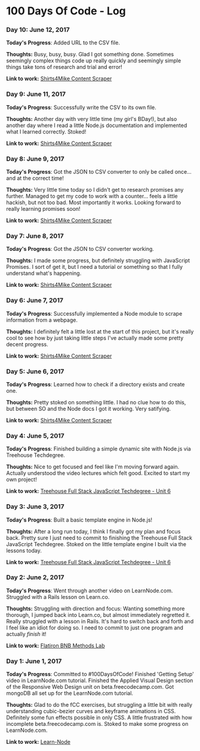 # 100 Days Of Code - Log

### Day 10: June 12, 2017

**Today's Progress**: Added URL to the CSV file.

**Thoughts:** Busy, busy, busy. Glad I got something done. Sometimes seemingly complex things code up really quickly and seemingly simple things take tons of research and trial and error!

**Link to work:** [Shirts4Mike Content Scraper](https://github.com/jhnnyk/shirts4mike-content-scraper)

### Day 9: June 11, 2017

**Today's Progress**: Successfully write the CSV to its own file.

**Thoughts:** Another day with very little time (my girl's BDay!), but also another day where I read a little Node.js documentation and implemented what I learned correctly. Stoked!

**Link to work:** [Shirts4Mike Content Scraper](https://github.com/jhnnyk/shirts4mike-content-scraper)

### Day 8: June 9, 2017

**Today's Progress**: Got the JSON to CSV converter to only be called once... and at the correct time!

**Thoughts:** Very little time today so I didn't get to research promises any further. Managed to get my code to work with a counter... feels a little hackish, but not too bad. Most importantly it works. Looking forward to really learning promises soon!

**Link to work:** [Shirts4Mike Content Scraper](https://github.com/jhnnyk/shirts4mike-content-scraper)

### Day 7: June 8, 2017

**Today's Progress**: Got the JSON to CSV converter working.

**Thoughts:** I made some progress, but definitely struggling with JavaScript Promises. I sort of get it, but I need a tutorial or something so that I fully understand what's happening.

**Link to work:** [Shirts4Mike Content Scraper](https://github.com/jhnnyk/shirts4mike-content-scraper)

### Day 6: June 7, 2017

**Today's Progress**: Successfully implemented a Node module to scrape information from a webpage.

**Thoughts:** I definitely felt a little lost at the start of this project, but it's really cool to see how by just taking little steps I've actually made some pretty decent progress.

**Link to work:** [Shirts4Mike Content Scraper](https://github.com/jhnnyk/shirts4mike-content-scraper)

### Day 5: June 6, 2017

**Today's Progress**: Learned how to check if a directory exists and create one.

**Thoughts:** Pretty stoked on something little. I had no clue how to do this, but between SO and the Node docs I got it working. Very satifying.

**Link to work:** [Shirts4Mike Content Scraper](https://github.com/jhnnyk/shirts4mike-content-scraper)

### Day 4: June 5, 2017

**Today's Progress**: Finished building a simple dynamic site with Node.js via Treehouse Techdegree.

**Thoughts:** Nice to get focused and feel like I'm moving forward again. Actually understood the video lectures which felt good. Excited to start my own project!

**Link to work:** [Treehouse Full Stack JavaScript Techdegree - Unit 6](https://github.com/jhnnyk/TH-FSJS-Unit6)

### Day 3: June 3, 2017

**Today's Progress**: Built a basic template engine in Node.js!

**Thoughts:** After a long run today, I think I finally got my plan and focus back. Pretty sure I just need to commit to finishing the Treehouse Full Stack JavaScript Techdegree. Stoked on the little template engine I built via the lessons today.

**Link to work:** [Treehouse Full Stack JavaScript Techdegree - Unit 6](https://github.com/jhnnyk/TH-FSJS-Unit6)

### Day 2: June 2, 2017

**Today's Progress**: Went through another video on LearnNode.com. Struggled with a Rails lesson on Learn.co.

**Thoughts:** Struggling with direction and focus: Wanting something more thorough, I jumped back into Learn.co, but almost immediately regretted it. Really struggled with a lesson in Rails. It's hard to switch back and forth and I feel like an idiot for doing so. I need to commit to just one program and actually _finish_ it!

**Link to work:** [Flatiron BNB Methods Lab](https://github.com/jhnnyk/flatiron-bnb-methods-cb-000)

### Day 1: June 1, 2017

**Today's Progress**: Committed to #100DaysOfCode! Finished 'Getting Setup' video in LearnNode.com tutorial. Finished the Applied Visual Design section of the Responsive Web Design unit on beta.freecodecamp.com. Got mongoDB all set up for the LearnNode.com tutorial.

**Thoughts:** Glad to do the fCC exercises, but struggling a little bit with really understanding cubic-bezier curves and keyframe animations in CSS. Definitely some fun effects possible in only CSS. A little frustrated with how incomplete beta.freecodecamp.com is. Stoked to make some progress on LearnNode.com.

**Link to work:** [Learn-Node](https://github.com/jhnnyk/Learn-Node)
